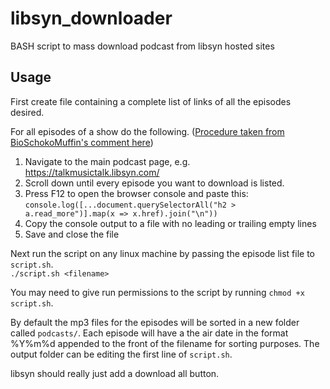 # libsyn_downloader
BASH script to mass download podcast from libsyn hosted sites

## Usage

First create file containing a complete list of links of all the episodes desired.

For all episodes of a show do the following. ([Procedure taken from BioSchokoMuffin's comment here](https://www.reddit.com/r/DataHoarder/comments/d6fp8q/scraping_links_from_libsyn/))

1) Navigate to the main podcast page, e.g. https://talkmusictalk.libsyn.com/
2) Scroll down until every episode you want to download is listed.
3) Press F12 to open the browser console and paste this:\
  ```console.log([...document.querySelectorAll("h2 > a.read_more")].map(x => x.href).join("\n"))```
4) Copy the console output to a file with no leading or trailing empty lines
5) Save and close the file

Next run the script on any linux machine by passing the episode list file to `script.sh`.\
```./script.sh <filename>```

You may need to give run permissions to the script by running `chmod +x script.sh`.

By default the mp3 files for the episodes will be sorted in a new folder called `podcasts/`. Each episode will have a the air date in the format %Y%m%d appended to the front of the filename for sorting purposes.
The output folder can be editing the first line of `script.sh`.

libsyn should really just add a download all button.
